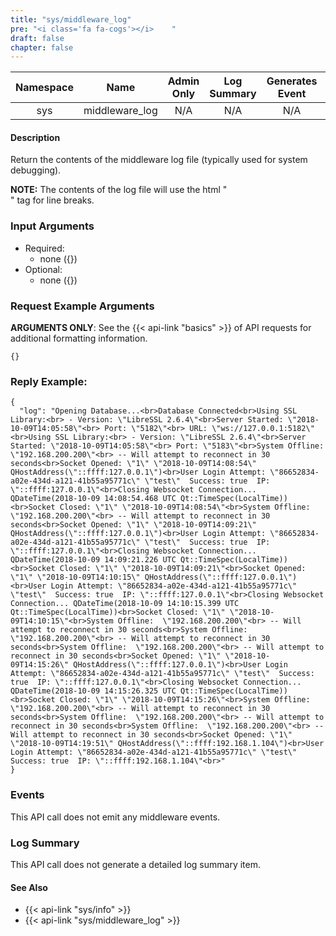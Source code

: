 ```yaml
---
title: "sys/middleware_log"
pre: "<i class='fa fa-cogs'></i>	"
draft: false
chapter: false
---
```


| Namespace | Name | Admin Only | Log Summary | Generates Event | Version Added
|:----------------:|:--------:|:--------:|:--------:|:--------:|:---:|
| sys| middleware_log | N/A | N/A | N/A | 1 |

#### Description
Return the contents of the middleware log file (typically used for system debugging).

**NOTE:** The contents of the log file will use the html "<br>" tag for line breaks.

### Input Arguments
* Required:
   * none ({})
* Optional:
   * none ({})


### Request Example Arguments
**ARGUMENTS ONLY**: See the {{< api-link "basics" >}} of API requests for additional formatting information.

```
{}
```

### Reply Example:
```
{
  "log": "Opening Database...<br>Database Connected<br>Using SSL Library:<br> - Version: \"LibreSSL 2.6.4\"<br>Server Started: \"2018-10-09T14:05:58\"<br> Port: \"5182\"<br> URL: \"ws://127.0.0.1:5182\"<br>Using SSL Library:<br> - Version: \"LibreSSL 2.6.4\"<br>Server Started: \"2018-10-09T14:05:58\"<br> Port: \"5183\"<br>System Offline:  \"192.168.200.200\"<br> -- Will attempt to reconnect in 30 seconds<br>Socket Opened: \"1\" \"2018-10-09T14:08:54\" QHostAddress(\"::ffff:127.0.0.1\")<br>User Login Attempt: \"86652834-a02e-434d-a121-41b55a95771c\" \"test\"  Success: true  IP: \"::ffff:127.0.0.1\"<br>Closing Websocket Connection... QDateTime(2018-10-09 14:08:54.468 UTC Qt::TimeSpec(LocalTime))<br>Socket Closed: \"1\" \"2018-10-09T14:08:54\"<br>System Offline:  \"192.168.200.200\"<br> -- Will attempt to reconnect in 30 seconds<br>Socket Opened: \"1\" \"2018-10-09T14:09:21\" QHostAddress(\"::ffff:127.0.0.1\")<br>User Login Attempt: \"86652834-a02e-434d-a121-41b55a95771c\" \"test\"  Success: true  IP: \"::ffff:127.0.0.1\"<br>Closing Websocket Connection... QDateTime(2018-10-09 14:09:21.226 UTC Qt::TimeSpec(LocalTime))<br>Socket Closed: \"1\" \"2018-10-09T14:09:21\"<br>Socket Opened: \"1\" \"2018-10-09T14:10:15\" QHostAddress(\"::ffff:127.0.0.1\")<br>User Login Attempt: \"86652834-a02e-434d-a121-41b55a95771c\" \"test\"  Success: true  IP: \"::ffff:127.0.0.1\"<br>Closing Websocket Connection... QDateTime(2018-10-09 14:10:15.399 UTC Qt::TimeSpec(LocalTime))<br>Socket Closed: \"1\" \"2018-10-09T14:10:15\"<br>System Offline:  \"192.168.200.200\"<br> -- Will attempt to reconnect in 30 seconds<br>System Offline:  \"192.168.200.200\"<br> -- Will attempt to reconnect in 30 seconds<br>System Offline:  \"192.168.200.200\"<br> -- Will attempt to reconnect in 30 seconds<br>Socket Opened: \"1\" \"2018-10-09T14:15:26\" QHostAddress(\"::ffff:127.0.0.1\")<br>User Login Attempt: \"86652834-a02e-434d-a121-41b55a95771c\" \"test\"  Success: true  IP: \"::ffff:127.0.0.1\"<br>Closing Websocket Connection... QDateTime(2018-10-09 14:15:26.325 UTC Qt::TimeSpec(LocalTime))<br>Socket Closed: \"1\" \"2018-10-09T14:15:26\"<br>System Offline:  \"192.168.200.200\"<br> -- Will attempt to reconnect in 30 seconds<br>System Offline:  \"192.168.200.200\"<br> -- Will attempt to reconnect in 30 seconds<br>System Offline:  \"192.168.200.200\"<br> -- Will attempt to reconnect in 30 seconds<br>Socket Opened: \"1\" \"2018-10-09T14:19:51\" QHostAddress(\"::ffff:192.168.1.104\")<br>User Login Attempt: \"86652834-a02e-434d-a121-41b55a95771c\" \"test\"  Success: true  IP: \"::ffff:192.168.1.104\"<br>"
}
```


### Events
This API call does not emit any middleware events.

### Log Summary
This API call does not generate a detailed log summary item.

#### See Also
* {{< api-link "sys/info" >}}
* {{< api-link "sys/middleware_log" >}}
